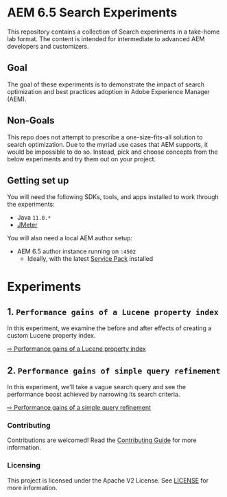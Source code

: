 # AEM 6.5 Search Experiments

This repository contains a collection of Search experiments in a take-home lab format. The content is intended for intermediate to advanced AEM developers and customizers.

## Goal

The goal of these experiments is to demonstrate the impact of search optimization and best practices adoption in Adobe Experience Manager (AEM).

## Non-Goals

This repo does not attempt to prescribe a one-size-fits-all solution to search optimization. Due to the myriad use cases that AEM supports, it would be impossible to do so. Instead, pick and choose concepts from the below experiments and try them out on your project.

## Getting set up

You will need the following SDKs, tools, and apps installed to work through the experiments:

- Java `11.0.*`
- [JMeter](https://jmeter.apache.org/)

You will also need a local AEM author setup:

- AEM 6.5 author instance running on `:4502`
    - Ideally, with the latest [Service Pack](https://docs.adobe.com/content/help/en/experience-manager-65/release-notes/service-pack/sp-release-notes.html) installed

# Experiments

## 1. `Performance gains of a Lucene property index`

In this experiment, we examine the before and after effects of creating a custom Lucene property index.

[⇨ Performance gains of a Lucene property index](experiments/lucene-property-index)

## 2. `Performance gains of simple query refinement`

In this experiment, we'll take a vague search query and see the performance boost achieved by narrowing its search criteria.

[⇨ Performance gains of a simple query refinement](experiments/query-refinement)



### Contributing

Contributions are welcomed! Read the [Contributing Guide](./.github/CONTRIBUTING.md) for more information.

### Licensing

This project is licensed under the Apache V2 License. See [LICENSE](LICENSE) for more information.
